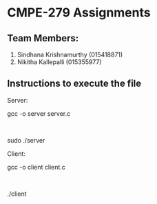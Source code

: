 # CMPE-279 Assignments

## Team Members:
1. Sindhana Krishnamurthy (015418871)
2. Nikitha Kallepalli (015355977)

## Instructions to execute the file 
Server:
<p> gcc -o server server.c </p> <br>
<p> sudo ./server </p>

Client:
<p> gcc -o client client.c </p> <br>
 <p> ./client </p> 

